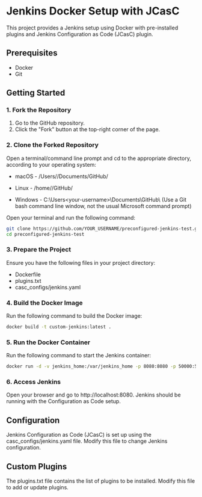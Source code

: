 
# Jenkins Docker Setup with JCasC

This project provides a Jenkins setup using Docker with pre-installed plugins and Jenkins Configuration as Code (JCasC) plugin.

## Prerequisites

- Docker
- Git

## Getting Started

### 1. Fork the Repository

1. Go to the GitHub repository.
2. Click the "Fork" button at the top-right corner of the page.

### 2. Clone the Forked Repository

Open a terminal/command line prompt and cd to the appropriate directory, according to your operating system:

- macOS - /Users/<your-username>/Documents/GitHub/

- Linux - /home/<your-username>/GitHub/

- Windows - C:\Users\<your-username>\Documents\GitHub\ (Use a Git bash command line window, not the usual Microsoft command prompt)

Open your terminal and run the following command:

```sh
git clone https://github.com/YOUR_USERNAME/preconfigured-jenkins-test.git
cd preconfigured-jenkins-test
```

### 3. Prepare the Project
Ensure you have the following files in your project directory:

- Dockerfile
- plugins.txt
- casc_configs/jenkins.yaml

### 4. Build the Docker Image
Run the following command to build the Docker image:

```sh
docker build -t custom-jenkins:latest .
```

### 5. Run the Docker Container
Run the following command to start the Jenkins container:

```sh
docker run -d -v jenkins_home:/var/jenkins_home -p 8080:8080 -p 50000:50000 --restart=on-failure custom-jenkins:latest

```
### 6. Access Jenkins
Open your browser and go to http://localhost:8080. Jenkins should be running with the Configuration as Code setup.

## Configuration
Jenkins Configuration as Code (JCasC) is set up using the casc_configs/jenkins.yaml file. Modify this file to change Jenkins configuration.

## Custom Plugins
The plugins.txt file contains the list of plugins to be installed. Modify this file to add or update plugins.
